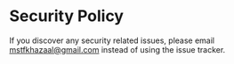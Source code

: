 # Security Policy

If you discover any security related issues, please email mstfkhazaal@gmail.com instead of using the issue tracker.
